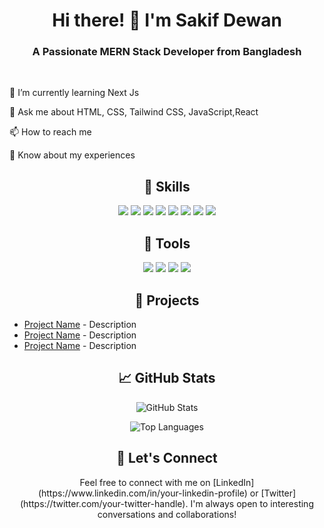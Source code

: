 <h1 align="center">Hi there! 👋 I'm Sakif Dewan</h1>
<p align="center">
<h3 align="center">A Passionate MERN Stack Developer from Bangladesh
</h3>
</p>

<br />

🌱 I’m currently learning Next Js

💬 Ask me about HTML, CSS, Tailwind CSS, JavaScript,React

📫 How to reach me 

📄 Know about my experiences 


<h2 align="center">🚀 Skills</h2>
<p align="center">
  <img src="https://img.shields.io/badge/HTML5-E34F26?style=flat&logo=html5&logoColor=white">
  <img src="https://img.shields.io/badge/CSS3-1572B6?style=flat&logo=css3&logoColor=white">
  <img src="https://img.shields.io/badge/JavaScript-F7DF1E?style=flat&logo=javascript&logoColor=black">
  <img src="https://img.shields.io/badge/React-61DAFB?style=flat&logo=react&logoColor=black">
  <img src="https://img.shields.io/badge/Redux-764ABC?style=flat&logo=redux&logoColor=white">
  <img src="https://img.shields.io/badge/Node.js-339933?style=flat&logo=node.js&logoColor=white">
  <img src="https://img.shields.io/badge/Express.js-000000?style=flat">
  <img src="https://img.shields.io/badge/MongoDB-47A248?style=flat&logo=mongodb&logoColor=white">
</p>

<h2 align="center">🔧 Tools</h2>
<p align="center">
  <img src="https://img.shields.io/badge/Visual%20Studio%20Code-007ACC?style=flat&logo=visual-studio-code&logoColor=white">
  <img src="https://img.shields.io/badge/Git-F05032?style=flat&logo=git&logoColor=white">
  <img src="https://img.shields.io/badge/GitHub-181717?style=flat&logo=github&logoColor=white">
  <img src="https://img.shields.io/badge/npm-CB3837?style=flat&logo=npm&logoColor=white">
</p>

<h2 align="center">📂 Projects</h2>

- [Project Name](link_to_project_repo) - Description
- [Project Name](link_to_project_repo) - Description
- [Project Name](link_to_project_repo) - Description

<h2 align="center">📈 GitHub Stats</h2>

<p align="center">
  <img src="https://github-readme-stats.vercel.app/api?username=your-username&show_icons=true&theme=dark" alt="GitHub Stats">
</p>

<p align="center">
  <img src="https://github-readme-stats.vercel.app/api/top-langs/?username=your-username&layout=compact&theme=dark" alt="Top Languages">
</p>

<h2 align="center">💬 Let's Connect</h2>

<p align="center">
  Feel free to connect with me on [LinkedIn](https://www.linkedin.com/in/your-linkedin-profile) or [Twitter](https://twitter.com/your-twitter-handle). I'm always open to interesting conversations and collaborations!
</p>
